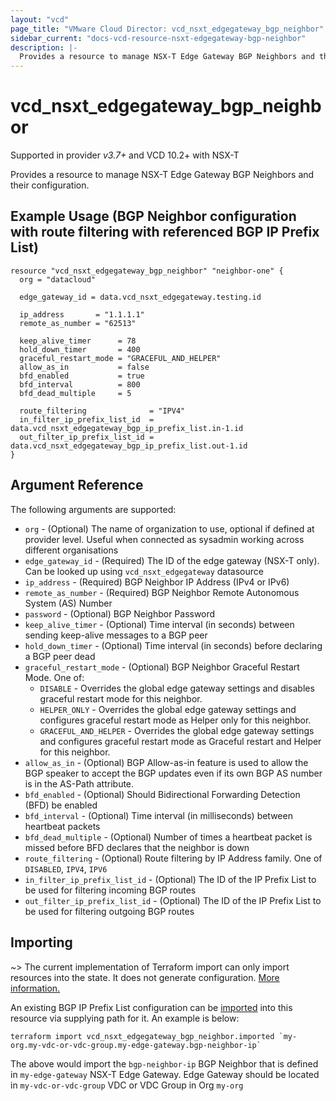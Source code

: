 ```yaml
---
layout: "vcd"
page_title: "VMware Cloud Director: vcd_nsxt_edgegateway_bgp_neighbor"
sidebar_current: "docs-vcd-resource-nsxt-edgegateway-bgp-neighbor"
description: |-
  Provides a resource to manage NSX-T Edge Gateway BGP Neighbors and their configuration.
---
```


# vcd\_nsxt\_edgegateway\_bgp\_neighbor

Supported in provider *v3.7+* and VCD 10.2+ with NSX-T

Provides a resource to manage NSX-T Edge Gateway BGP Neighbors and their configuration.

## Example Usage (BGP Neighbor configuration with route filtering with referenced BGP IP Prefix List)

```hcl
resource "vcd_nsxt_edgegateway_bgp_neighbor" "neighbor-one" {
  org = "datacloud"

  edge_gateway_id = data.vcd_nsxt_edgegateway.testing.id

  ip_address       = "1.1.1.1"
  remote_as_number = "62513"

  keep_alive_timer      = 78
  hold_down_timer       = 400
  graceful_restart_mode = "GRACEFUL_AND_HELPER"
  allow_as_in           = false
  bfd_enabled           = true
  bfd_interval          = 800
  bfd_dead_multiple     = 5

  route_filtering              = "IPV4"
  in_filter_ip_prefix_list_id  = data.vcd_nsxt_edgegateway_bgp_ip_prefix_list.in-1.id
  out_filter_ip_prefix_list_id = data.vcd_nsxt_edgegateway_bgp_ip_prefix_list.out-1.id
}
```

## Argument Reference

The following arguments are supported:

* `org` - (Optional) The name of organization to use, optional if defined at provider level. Useful
  when connected as sysadmin working across different organisations
* `edge_gateway_id` - (Required) The ID of the edge gateway (NSX-T only). Can be looked up using
  `vcd_nsxt_edgegateway` datasource
* `ip_address` - (Required) BGP Neighbor IP Address (IPv4 or IPv6)
* `remote_as_number` - (Required) BGP Neighbor Remote Autonomous System (AS) Number
* `password` - (Optional) BGP Neighbor Password
* `keep_alive_timer` - (Optional) Time interval (in seconds) between sending keep-alive messages to a BGP peer
* `hold_down_timer` - (Optional) Time interval (in seconds) before declaring a BGP peer dead
* `graceful_restart_mode` - (Optional) BGP Neighbor Graceful Restart Mode. One of:
  * `DISABLE` - Overrides the global edge gateway settings and disables graceful restart mode for this neighbor.
  * `HELPER_ONLY` - Overrides the global edge gateway settings and configures graceful restart mode as Helper only for this neighbor.
  * `GRACEFUL_AND_HELPER` - Overrides the global edge gateway settings and configures graceful restart mode as Graceful restart and Helper for this neighbor.
* `allow_as_in` - (Optional) BGP Allow-as-in feature is used to allow the BGP speaker to accept the BGP updates even if its own BGP AS number is in the AS-Path attribute.
* `bfd_enabled` - (Optional) Should Bidirectional Forwarding Detection (BFD) be enabled 
* `bfd_interval` - (Optional) Time interval (in milliseconds) between heartbeat packets
* `bfd_dead_multiple` - (Optional) Number of times a heartbeat packet is missed before BFD declares that the neighbor is down
* `route_filtering` - (Optional) Route filtering by IP Address family. One of `DISABLED`, `IPV4`, `IPV6`
* `in_filter_ip_prefix_list_id` - (Optional) The ID of the IP Prefix List to be used for filtering incoming BGP routes
* `out_filter_ip_prefix_list_id` - (Optional) The ID of the IP Prefix List to be used for filtering outgoing BGP routes

## Importing

~> The current implementation of Terraform import can only import resources into the state.
It does not generate configuration. [More information.](https://www.terraform.io/docs/import/)

An existing BGP IP Prefix List configuration can be [imported][docs-import] into this resource
via supplying path for it. An example is
below:

[docs-import]: https://www.terraform.io/docs/import/

```
terraform import vcd_nsxt_edgegateway_bgp_neighbor.imported `my-org.my-vdc-or-vdc-group.my-edge-gateway.bgp-neighbor-ip`
```

The above would import the `bgp-neighbor-ip` BGP Neighbor that is defined in
`my-edge-gateway` NSX-T Edge Gateway. Edge Gateway should be located in `my-vdc-or-vdc-group` VDC or
VDC Group in Org `my-org`
